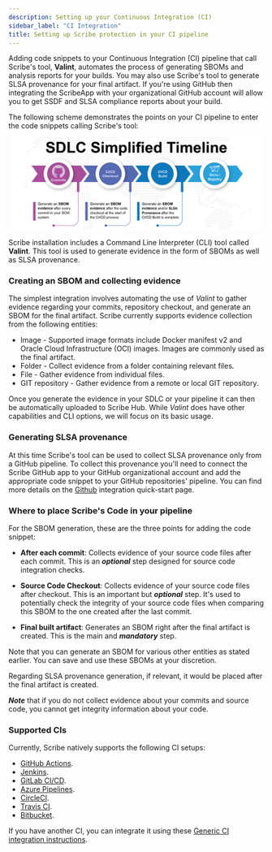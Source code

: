 ```yaml
---
description: Setting up your Continuous Integration (CI)
sidebar_label: "CI Integration"
title: Setting up Scribe protection in your CI pipeline
---
```


Adding code snippets to your Continuous Integration (CI) pipeline that call Scribe's tool, **Valint**, automates the process of generating SBOMs and analysis reports for your builds. You may also use Scribe's tool to generate SLSA provenance for your final artifact. If you're using GitHub then integrating the ScribeApp with your organizational GitHub account will allow you to get SSDF and SLSA compliance reports about your build.

The following scheme demonstrates the points on your CI pipeline to enter the code snippets calling Scribe's tool:

![Points on a generic SDLC to enter scribe code snippets](../../../static/img/ci/sdlc_diagram.jpg "points on a generic SDLC to enter scribe code snippets")


Scribe installation includes a Command Line Interpreter (CLI) tool called **Valint**. This tool is used to generate evidence in the form of SBOMs as well as SLSA provenance. 

### Creating an SBOM and collecting evidence

The simplest integration involves automating the use of *Valint* to gather evidence regarding your commits, repository checkout, and generate an SBOM for the final artifact. Scribe currently supports evidence collection from the following entities:

* Image - Supported image formats include Docker manifest v2 and Oracle Cloud Infrastructure (OCI) images. Images are commonly used as the final artifact.
* Folder - Collect evidence from a folder containing relevant files.
* File - Gather evidence from individual files.
* GIT repository - Gather evidence from a remote or local GIT repository.    

Once you generate the evidence in your SDLC or your pipeline it can then be automatically uploaded to Scribe Hub. 
While *Valint* does have other capabilities and CLI options, we will focus on its basic usage.
<!--You can read more about *Gensbom* [here](../CLI/gensbom "Gensbom documentation").-->

### Generating SLSA provenance

At this time Scribe's tool can be used to collect SLSA provenance only from a GitHub pipeline. To collect this provenance you'll need to connect the Scribe GitHub app to your GitHub organizational account and add the appropriate code snippet to your GitHub repositories' pipeline. You can find more details on the [Github](../ci-integrations/github "GitHub") integration quick-start page.

### Where to place Scribe's Code in your pipeline 
For the SBOM generation, these are the three points for adding the code snippet:
* **After each commit**: Collects evidence of your source code files after each commit. This is an ___optional___ step designed for source code integration checks.

* **Source Code Checkout**: Collects evidence of your source code files after checkout. This is an important but ___optional___ step. It's used to potentially check the integrity of your source code files when comparing this SBOM to the one created after the last commit.

* **Final built artifact**: Generates an SBOM right after the final artifact is created. This is the main and ___mandatory___ step. 

Note that you can generate an SBOM for various other entities as stated earlier. You can save and use these SBOMs at your discretion.

Regarding SLSA provenance generation, if relevant, it would be placed after the final artifact is created. 

___Note___ that if you do not collect evidence about your commits and source code, you cannot get integrity information about your code.   

### Supported CIs

Currently, Scribe natively supports the following CI setups:
* [GitHub Actions](../ci-integrations/github "GitHub Actions").
* [Jenkins](../ci-integrations/jenkins "Jenkins"). 
* [GitLab CI/CD](../ci-integrations/gitlabci "GitLab CI/CD").
* [Azure Pipelines](../ci-integrations/azure "Azure Pipelines").
* [CircleCI](../ci-integrations/circleci "CircleCI").
* [Travis CI](../ci-integrations/travis "Travis CI").
* [Bitbucket](../ci-integrations/bitbucket "Bitbucket").

If you have another CI, you can integrate it using these [Generic CI integration instructions](../ci-integrations/general "Generic CI integration instructions"). 